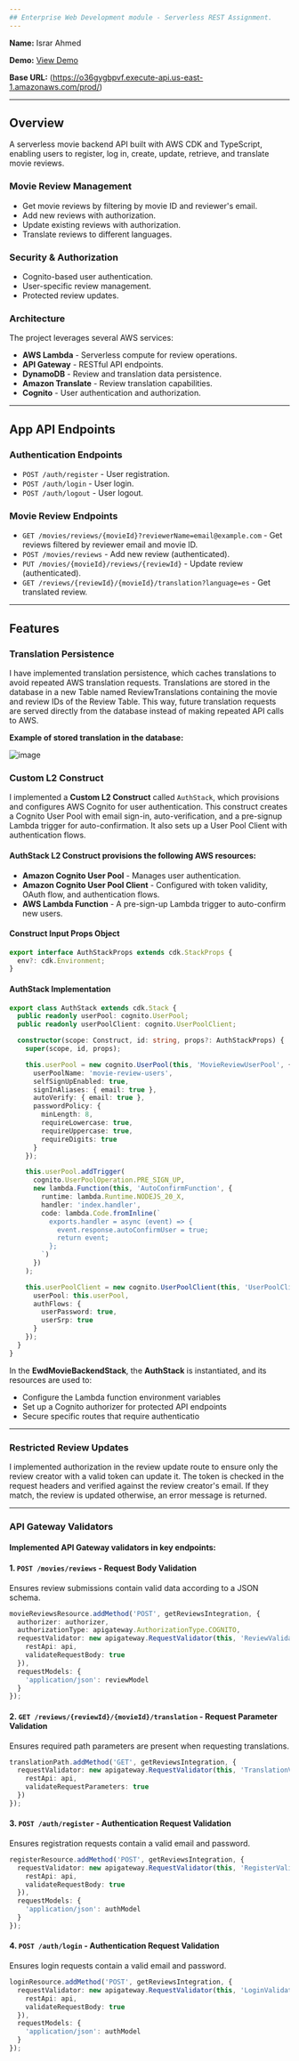 ```yaml
---
## Enterprise Web Development module - Serverless REST Assignment.
---
```


**Name:** Israr Ahmed

**Demo:** [View Demo](https://drive.google.com/file/d/1zBtpBMvAtRDfT8diadD1rCjNLs9FUCYt/view?usp=sharing)

**Base URL:** (https://o36gygbpvf.execute-api.us-east-1.amazonaws.com/prod/)

---

## Overview

A serverless movie backend API built with AWS CDK and TypeScript, enabling users to register, log in, create, update, retrieve, and translate movie reviews.

### **Movie Review Management**
- Get movie reviews by filtering by movie ID and reviewer's email.
- Add new reviews with authorization.
- Update existing reviews with authorization.
- Translate reviews to different languages.

### **Security & Authorization**
- Cognito-based user authentication.
- User-specific review management.
- Protected review updates.

### **Architecture**
The project leverages several AWS services:
- **AWS Lambda** - Serverless compute for review operations.
- **API Gateway** - RESTful API endpoints.
- **DynamoDB** - Review and translation data persistence.
- **Amazon Translate** - Review translation capabilities.
- **Cognito** - User authentication and authorization.

---

## App API Endpoints

### **Authentication Endpoints**
- `POST /auth/register` - User registration.
- `POST /auth/login` - User login.
- `POST /auth/logout` - User logout.

### **Movie Review Endpoints**
- `GET /movies/reviews/{movieId}?reviewerName=email@example.com` - Get reviews filtered by reviewer email and movie ID.
- `POST /movies/reviews` - Add new review (authenticated).
- `PUT /movies/{movieId}/reviews/{reviewId}` - Update review (authenticated).
- `GET /reviews/{reviewId}/{movieId}/translation?language=es` - Get translated review.

---

## Features

### **Translation Persistence**

I have implemented translation persistence, which caches translations to avoid repeated AWS translation requests. Translations are stored in the database in a new Table named ReviewTranslations containing the movie and review IDs of the Review Table. This way, future translation requests are served directly from the database instead of making repeated API calls to AWS.

**Example of stored translation in the database:**

![image](https://github.com/user-attachments/assets/b77fb3ca-8ee7-45e5-a7d3-b71b3b779e67)

### **Custom L2 Construct**

I implemented a **Custom L2 Construct** called `AuthStack`, which provisions and configures AWS Cognito for user authentication. This construct creates a Cognito User Pool with email sign-in, auto-verification, and a pre-signup Lambda trigger for auto-confirmation. It also sets up a User Pool Client with authentication flows.

#### **AuthStack L2 Construct** provisions the following AWS resources:
- **Amazon Cognito User Pool** - Manages user authentication.
- **Amazon Cognito User Pool Client** - Configured with token validity, OAuth flow, and authentication flows.
- **AWS Lambda Function** - A pre-sign-up Lambda trigger to auto-confirm new users.

#### **Construct Input Props Object**
```typescript
export interface AuthStackProps extends cdk.StackProps {
  env?: cdk.Environment;
}
```

#### **AuthStack Implementation**
```typescript
export class AuthStack extends cdk.Stack {
  public readonly userPool: cognito.UserPool;
  public readonly userPoolClient: cognito.UserPoolClient;

  constructor(scope: Construct, id: string, props?: AuthStackProps) {
    super(scope, id, props);

    this.userPool = new cognito.UserPool(this, 'MovieReviewUserPool', {
      userPoolName: 'movie-review-users',
      selfSignUpEnabled: true,
      signInAliases: { email: true },
      autoVerify: { email: true },
      passwordPolicy: {
        minLength: 8,
        requireLowercase: true,
        requireUppercase: true,
        requireDigits: true
      }
    });

    this.userPool.addTrigger(
      cognito.UserPoolOperation.PRE_SIGN_UP, 
      new lambda.Function(this, 'AutoConfirmFunction', {
        runtime: lambda.Runtime.NODEJS_20_X,
        handler: 'index.handler',
        code: lambda.Code.fromInline(`
          exports.handler = async (event) => {
            event.response.autoConfirmUser = true;
            return event;
          };
        `)
      })
    );

    this.userPoolClient = new cognito.UserPoolClient(this, 'UserPoolClient', {
      userPool: this.userPool,
      authFlows: {
        userPassword: true,
        userSrp: true
      }
    });
  }
}
```
In the **EwdMovieBackendStack**, the **AuthStack** is instantiated, and its resources are used to:

- Configure the Lambda function environment variables
- Set up a Cognito authorizer for protected API endpoints
- Secure specific routes that require authenticatio
---

### **Restricted Review Updates** 

I implemented authorization in the review update route to ensure only the review creator with a valid token can update it. The token is checked in the request headers and verified against the review creator's email. If they match, the review is updated otherwise, an error message is returned.

---

### **API Gateway Validators**

#### **Implemented API Gateway validators in key endpoints:**

#### **1. `POST /movies/reviews` - Request Body Validation**
Ensures review submissions contain valid data according to a JSON schema.
```typescript
movieReviewsResource.addMethod('POST', getReviewsIntegration, {
  authorizer: authorizer,
  authorizationType: apigateway.AuthorizationType.COGNITO,
  requestValidator: new apigateway.RequestValidator(this, 'ReviewValidator', {
    restApi: api,
    validateRequestBody: true
  }),
  requestModels: {
    'application/json': reviewModel
  }
});
```

#### **2. `GET /reviews/{reviewId}/{movieId}/translation` - Request Parameter Validation**
Ensures required path parameters are present when requesting translations.
```typescript
translationPath.addMethod('GET', getReviewsIntegration, {
  requestValidator: new apigateway.RequestValidator(this, 'TranslationValidator', {
    restApi: api,
    validateRequestParameters: true
  })
});
```

#### **3. `POST /auth/register` - Authentication Request Validation**
Ensures registration requests contain a valid email and password.
```typescript
registerResource.addMethod('POST', getReviewsIntegration, {
  requestValidator: new apigateway.RequestValidator(this, 'RegisterValidator', {
    restApi: api,
    validateRequestBody: true
  }),
  requestModels: {
    'application/json': authModel
  }
});
```

#### **4. `POST /auth/login` - Authentication Request Validation**
Ensures login requests contain a valid email and password.
```typescript
loginResource.addMethod('POST', getReviewsIntegration, {
  requestValidator: new apigateway.RequestValidator(this, 'LoginValidator', {
    restApi: api,
    validateRequestBody: true
  }),
  requestModels: {
    'application/json': authModel
  }
});
```
